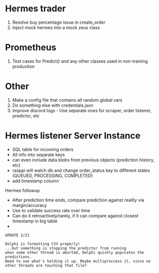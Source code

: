 # Hermes trader
1. Resolve buy percentage issue in create_order
2. Inject mock hermes into a mock zeus class

# Prometheus
1. Test cases for Predict() and any other classes used in non-training production

# Other
1. Make a config file that contains all random global vars
2. Do something else with credentials.json 
3. Improve discord logs - Use separate ones for scraper, order listener, predictor, etc


# Hermes listener Server Instance

- SQL table for incoming orders
- All info into separate keys
- can even include data blobs from previous objects (prediction history, etc)
- rasppi will watch db and change order_status key to different states (QUEUED, PROCESSING, COMPLETED)
- add timestamp column

Hermes followup

- After prediction time ends, compare prediction against reality via margin/accuracy
- Use to validate success rate over time
- Can do it retroactively/rarely, if it can compare against closest timestamp in big table
- 

    UPDATE 2/21

    Delphi is formatting CSV properly!
    ...but something is stopping the predictor from running
    when some other thread is aborted, Delphi quickly populates the predictions.
    Need to see what's holding it up. Maybe multiproccess it, since no other threads are touching that file?